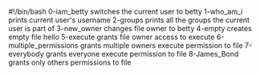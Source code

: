#!/bin/bash
0-iam_betty switches the current user to betty
1-who_am_i prints current user's username
2-groups prints all the groups the current user is part of
3-new_owner changes file owner to betty
4-empty creates empty file hello
5-execute grants file owner access to execute
6-multiple_permissions grants multiple owners execute permission to file
7-everybody grants everyone execute permission to file
8-James_Bond grants only others permissions to file
